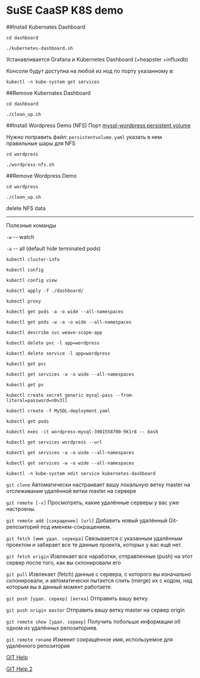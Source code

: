 # SuSE CaaSP K8S demo

##Install Kubernates Dashboard

`cd dashboard`

`./kubernetes-dashboard.sh`

Устанавливается Grafana и Kubernetes Dashboard (+heapster +influxdb)

Консоли будут доступна на любой из нод по порту указанному в:

`kubectl -n kube-system get services`

##Remove Kubernates Dashboard

`cd dashboard`

`./clean_up.sh`


##Install Wordpress Demo (NFS)
Порт [mysql-wordpress persistent volume](https://kubernetes.io/docs/tutorials/stateful-application/mysql-wordpress-persistent-volume/)

Нужно поправить файл: `persistentvolume.yaml`
указать в нем правильные шары для NFS

`cd wordpress`

`./wordpress-nfs.sh`

##Remove Wordpress Demo

`cd wordpress`

`./clean_up.sh`

delete NFS data

---

Полезные команды

`-w` -- watch

`-a` -- all (default hide terminated pods)

`kubectl cluster-info`

`kubectl config`

`kubectl config view`

`kubectl apply -f ./dashboard/`

`kubectl proxy`

`kubectl get pods -a -o wide --all-namespaces`

`kubectl get pods -w -a -o wide --all-namespaces`

`kubectl describe svc weave-scope-app`

`kubectl delete pvc -l app=wordpress`

`kubectl delete service -l app=wordpress`

`kubectl get pvc`

`kubectl get services -a -o wide --all-namespaces`

`kubectl get pv`

`kubectl create secret generic mysql-pass --from-literal=password=n0v3ll`

`kubectl create -f MySQL-deployment.yaml`

`kubectl get pods`

`kubectl exec -it wordpress-mysql-3901558700-9k1r8 -- bash`

`kubectl get services wordpress --url`

`kubectl get services -a -o wide --all-namespaces`

`kubectl get services -w -o wide --all-namespaces`

`kubectl -n kube-system edit service kubernetes-dashboard`


`git clone`							Автоматически настраивает вашу локальную ветку master на отслеживание удалённой ветки master на сервере

`git remote [-v]`						Просмотреть, какие удалённые серверы у вас уже настроены.

`git remote add [сокращение] [url]`	Добавить новый удалённый Git-репозиторий под именем-сокращением.

`git fetch [имя удал. сервера]`		Связывается с указанным удалённым проектом и забирает все те данные проекта, которых у вас ещё нет.

`git fetch origin` 					Извлекает все наработки, отправленные (push) на этот сервер после того, как вы склонировали его

`git pull`							Извлекает (fetch) данные с сервера, с которого вы изначально склонировали, и автоматически пытается слить (merge) их с кодом, над которым вы в данный момент работаете.

`git push [удал. сервер] [ветка]`		Отправить вашу ветку.

`git push origin master`				Отправить вашу ветку master на сервер origin

`git remote show [удал. сервер]`		Получить побольше информации об одном из удалённых репозиториев.

`git remote rename`					Изменит сокращённое имя, используемое для удалённого репозитория

[GIT Help](https://git-scm.com/book/ru/v1/%D0%9E%D1%81%D0%BD%D0%BE%D0%B2%D1%8B-Git-%D0%A0%D0%B0%D0%B1%D0%BE%D1%82%D0%B0-%D1%81-%D1%83%D0%B4%D0%B0%D0%BB%D1%91%D0%BD%D0%BD%D1%8B%D0%BC%D0%B8-%D1%80%D0%B5%D0%BF%D0%BE%D0%B7%D0%B8%D1%82%D0%BE%D1%80%D0%B8%D1%8F%D0%BC%D0%B8)

[GIT Help 2](https://eax.me/git-commands/)


